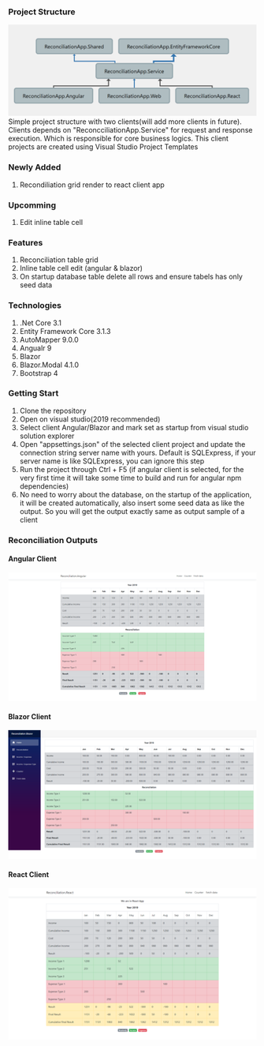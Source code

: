 ### Project Structure
<img src="https://github.com/sabbiryan/reconciliation/blob/master/Outputs/project-structure.png"/>
Simple project structure with two clients(will add more clients in future). Clients depends on "ReconcciliationApp.Service" for request and response execution. Which is responsible for core business logics. This client projects are created using Visual Studio Project Templates

### Newly Added
1. Recondiliation grid render to react client app

### Upcomming 
1. Edit inline table cell 

### Features
1. Reconciliation table grid
2. Inline table cell edit (angular & blazor)
3. On startup database table delete all rows and ensure tabels has only seed data

### Technologies
1. .Net Core 3.1
2. Entity Framework Core 3.1.3
3. AutoMapper 9.0.0
4. Angualr 9
5. Blazor
6. Blazor.Modal 4.1.0
7. Bootstrap 4

### Getting Start
1. Clone the repository
2. Open on visual studio(2019 recommended)
3. Select client Angular/Blazor and mark set as startup from visual studio solution explorer
4. Open "appsettings.json" of the selected client project and update the connection string server name with yours. Default is SQLExpress, if your server name is like SQLExpress, you can ignore this step
5. Run the project through Ctrl + F5 (if angular client is selected, for the very first time it will take some time to build and run for angular npm dependencies)
6. No need to worry about the database, on the startup of the application, it will be created automatically, also insert some seed data as like the output. So you will get the output exactly same as output sample of a client


### Reconciliation Outputs

#### Angular Client
<img src="https://github.com/sabbiryan/reconciliation/blob/master/Outputs/reconciliation.angular.home.png"/>

#### Blazor Client
<img src="https://github.com/sabbiryan/reconciliation/blob/master/Outputs/reconciliation.blazor.home.png"/>

#### React Client
<img src="https://github.com/sabbiryan/reconciliation/blob/master/Outputs/reconciliation.react.home.png"/>
